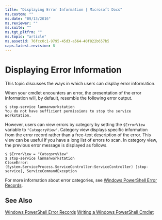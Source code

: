 ```yaml
---
title: "Displaying Error Information | Microsoft Docs"
ms.custom: ""
ms.date: "09/13/2016"
ms.reviewer: ""
ms.suite: ""
ms.tgt_pltfrm: ""
ms.topic: "article"
ms.assetid: 76fcc0c1-9795-45d3-a564-40f822b657b5
caps.latest.revision: 8
---
```

# Displaying Error Information
This topic discusses the ways in which users can display error information.

 When your cmdlet encounters an error, the presentation of the error information will, by default, resemble the following error output.

```
$ stop-service lanmanworkstation
You do not have sufficient permissions to stop the service Workstation.
```

 However, users can view errors by category by setting the `$ErrorView` variable to `"CategoryView"`. Category view displays specific information from the error record rather than a free-text description of the error. This view can be useful if you have a long list of errors to scan. In category view, the previous error message is displayed as follows.

```
$ $ErrorView = "CategoryView"
$ stop-service lanmanworkstation
CloseError: (System.ServiceProcess.ServiceController:ServiceController) [stop-service], ServiceCommandException
```

 For more information about error categories, see [Windows PowerShell Error Records](./windows-powershell-error-records.md).

## See Also
 [Windows PowerShell Error Records](./windows-powershell-error-records.md)
 [Writing a Windows PowerShell Cmdlet](./writing-a-windows-powershell-cmdlet.md)

